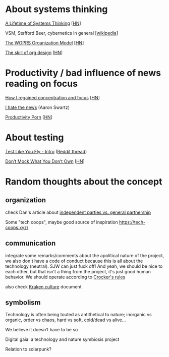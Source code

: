 
# About systems thinking

[A Lifetime of Systems Thinking](<https://thesystemsthinker.com/a-lifetime-of-systems-thinking/>)
[[HN](<https://news.ycombinator.com/item?id=27412750>)]

VSM, Stafford Beer, cybernetics in general
[[wikipedia](<https://en.wikipedia.org/wiki/Viable_system_model>)]


[The WOPRS Organization Model](<https://jpreston.xyz/woprs-organization-model.html>)
[[HN](<https://news.ycombinator.com/item?id=28536432>)]

[The skill of org design](<https://commoncog.com/blog/org-design-skill/>)
[[HN](<https://news.ycombinator.com/item?id=28772033>)]


# Productivity / bad influence of news reading on focus

[How I regained concentration and focus](https://www.innoq.com/en/blog/wie-ich-meine-konzentration-wiederfand/)
[[HN](https://news.ycombinator.com/item?id=32304456)]

[I hate the news](http://www.aaronsw.com/weblog/hatethenews) (Aaron Swartz)

[Productivity Porn](https://calebschoepp.com/blog/2022/productivity-porn/)
[[HN](https://news.ycombinator.com/item?id=32335165)]


# About testing

[Test Like You Fly - Intro](<https://hint.io/blog/test-like-you-fly-1>) ([Reddit thread](<https://www.reddit.com/r/programming/comments/ok5rvs/test_like_you_fly_originated_in_the_aerospace/>))


[Don’t Mock What You Don’t Own](https://hynek.me/articles/what-to-mock-in-5-mins/) [[HN](https://news.ycombinator.com/item?id=31822683)]



# Random thoughts about the concept

## organization

check Dan's article about [independent parties vs. general partnership](https://hive.blog/fractally/@dan/implications-of-eden-s-declaration-of-independence)

Some "tech coops", maybe good source of inspiration
https://tech-coops.xyz/

## communication

integrate some remarks/comments about the apolitical nature of the project, we also don't have a code of conduct because this is all about the technology (neutral). SJW can just fuck off! And yeah, we should be nice to each other, but that isn't a thing from the project, it's just good human behavior. We should operate according to [Crocker's rules](https://www.lesswrong.com/tag/crockers-rules)

also check [Kraken culture](https://kraken-culture.notion.site/) document

## symbolism

Technology is often being touted as antithetical to nature; inorganic vs organic, order vs chaos, hard vs soft, cold/dead vs alive…

We believe it doesn’t have to be so

Digital gaia: a technology and nature symbiosis project

Relation to solarpunk?
